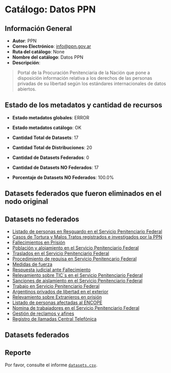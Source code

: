 
# Catálogo: Datos PPN

## Información General

- **Autor**: PPN
- **Correo Electrónico**: info@ppn.gov.ar
- **Ruta del catálogo**: None
- **Nombre del catálogo**: Datos PPN
- **Descripción**:

> Portal de la Procuración Penitenciaria de la Nación que pone a disposición información relativa a los derechos de las personas privadas de su libertad según los estándares internacionales de datos abiertos.

## Estado de los metadatos y cantidad de recursos

- **Estado metadatos globales**: ERROR
- **Estado metadatos catálogo**: OK
- **Cantidad Total de Datasets**: 17
- **Cantidad Total de Distribuciones**: 20

- **Cantidad de Datasets Federados**: 0
- **Cantidad de Datasets NO Federados**: 17
- **Porcentaje de Datasets NO Federados**: 100.0%

## Datasets federados que fueron eliminados en el nodo original



## Datasets no federados

- [Listado de personas en Resguardo en el Servicio Penitenciario Federal](www.ppn.gov.ar)
- [Casos de Tortura y Malos Tratos registrados e investigados por la PPN](www.ppn.gov.ar)
- [Fallecimientos en Prisión](www.ppn.gov.ar)
- [Población y alojamiento en el Servicio Penitenciario Federal](http://181.209.63.46/dataset/base-de-datos-de-poblacion-y-alojamiento-en-el-spf)
- [Traslados en el Servicio Penitenciario Federal](https://www.ppn.gov.ar)
- [Procedimiento de requisa en Servicio Penitencario Federal](www.ppn.gov.ar)
- [Medidas de fuerza](www.ppn.gov.ar)
- [Respuesta judicial ante Fallecimiento](www.ppn.gov.ar)
- [Relevamiento sobre TIC´s en el Servicio Penitenciario Federal](www.ppn.gov.ar)
- [Sanciones de aislamiento en el Servicio Penitenciario Federal](www.ppn.gov.ar)
- [Trabajo en Servicio Penitenciario Federal](www.ppn.gov.ar)
- [Argentinos privados de libertad en el exterior](www.ppn.gov.ar)
- [Relevamiento sobre Extranjeros en prisión](www.ppn.gov.ar)
- [Listado de personas afectadas al ENCOPE](www.ppn.gov.ar)
- [Nomina de trabajadores en el Servicio Penitenciario Federal](www.ppn.gov.ar)
- [Gestión de reclamos y afines](http://181.209.63.46/dataset/gestion-de-reclamos-y-afines)
- [Registro de llamadas Central Telefónica](http://181.209.63.46/dataset/registro-de-llamadas-central-telefonica)

## Datasets federados



## Reporte

Por favor, consulte el informe [`datasets.csv`](datasets.csv).
